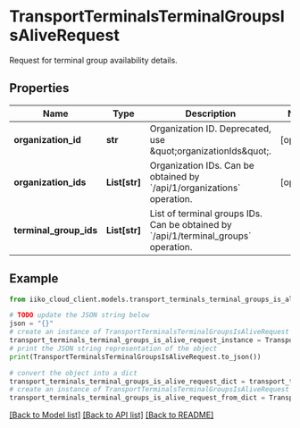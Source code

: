 # TransportTerminalsTerminalGroupsIsAliveRequest

Request for terminal group availability details.

## Properties

Name | Type | Description | Notes
------------ | ------------- | ------------- | -------------
**organization_id** | **str** | Organization ID. Deprecated, use \&quot;organizationIds\&quot;. | [optional] 
**organization_ids** | **List[str]** |  Organization IDs.     Can be obtained by &#x60;/api/1/organizations&#x60; operation. | [optional] 
**terminal_group_ids** | **List[str]** | List of terminal groups IDs.                 Can be obtained by &#x60;/api/1/terminal_groups&#x60; operation. | 

## Example

```python
from iiko_cloud_client.models.transport_terminals_terminal_groups_is_alive_request import TransportTerminalsTerminalGroupsIsAliveRequest

# TODO update the JSON string below
json = "{}"
# create an instance of TransportTerminalsTerminalGroupsIsAliveRequest from a JSON string
transport_terminals_terminal_groups_is_alive_request_instance = TransportTerminalsTerminalGroupsIsAliveRequest.from_json(json)
# print the JSON string representation of the object
print(TransportTerminalsTerminalGroupsIsAliveRequest.to_json())

# convert the object into a dict
transport_terminals_terminal_groups_is_alive_request_dict = transport_terminals_terminal_groups_is_alive_request_instance.to_dict()
# create an instance of TransportTerminalsTerminalGroupsIsAliveRequest from a dict
transport_terminals_terminal_groups_is_alive_request_from_dict = TransportTerminalsTerminalGroupsIsAliveRequest.from_dict(transport_terminals_terminal_groups_is_alive_request_dict)
```
[[Back to Model list]](../README.md#documentation-for-models) [[Back to API list]](../README.md#documentation-for-api-endpoints) [[Back to README]](../README.md)


